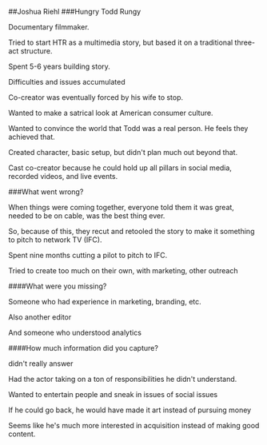 ##Joshua Riehl
###Hungry Todd Rungy

Documentary filmmaker. 

Tried to start HTR as a multimedia story, but based it on a traditional three-act structure.

Spent 5-6 years building story.

Difficulties and issues accumulated 

Co-creator was eventually forced by his wife to stop.

Wanted to make a satrical look at American consumer culture. 

Wanted to convince the world that Todd was a real person. He feels they achieved that.

Created character, basic setup, but didn't plan much out beyond that.

Cast co-creator because he could hold up all pillars in social media, recorded videos, and live events.

###What went wrong?

When things were coming together, everyone told them it was great, needed to be on cable, was the best thing ever.

So, because of this, they recut and retooled the story to make it something to pitch to network TV (IFC). 

Spent nine months cutting a pilot to pitch to IFC.

Tried to create too much on their own, with marketing, other outreach

####What were you missing?

Someone who had experience in marketing, branding, etc.

Also another editor

And someone who understood analytics

####How much information did you capture?

didn't really answer

Had the actor taking on a ton of responsibilities he didn't understand.

Wanted to entertain people and sneak in issues of social issues

If he could go back, he would have made it art instead of pursuing money

Seems like he's much more interested in acquisition instead of making good content. 